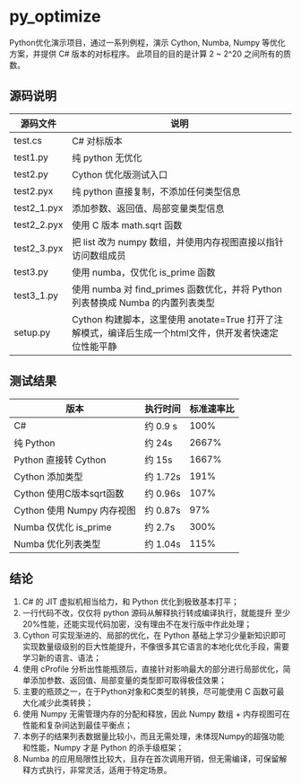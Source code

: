 # py_optimize
Python优化演示项目，通过一系列例程，演示 Cython, Numba, Numpy 等优化方案，并提供 C# 版本的对标程序。
此项目的目的是计算 2 ~ 2^20 之间所有的质数。

## 源码说明

源码文件 | 说明
---- | ----
test.cs | C# 对标版本
test1.py | 纯 python 无优化
test2.py | Cython 优化版测试入口
test2.pyx | 纯 python 直接复制，不添加任何类型信息
test2_1.pyx | 添加参数、返回值、局部变量类型信息
test2_2.pyx | 使用 C 版本 math.sqrt 函数
test2_3.pyx | 把 list 改为 numpy 数组，并使用内存视图直接以指针访问数组成员
test3.py | 使用 numba，仅优化 is_prime 函数
test3_1.py | 使用 numba 对 find_primes 函数优化，并将 Python 列表替换成 Numba 的内置列表类型
setup.py | Cython 构建脚本，这里使用 anotate=True 打开了注解模式，编译后生成一个html文件，供开发者快速定位性能平静

## 测试结果

版本 | 执行时间 | 标准速率比
---- | ----- | -----
C# | 约 0.9 s | 100%
纯 Python | 约 24s | 2667%
Python 直接转 Cython | 约 15s | 1667%
Cython 添加类型 | 约 1.72s | 191%
Cython 使用C版本sqrt函数 | 约 0.96s | 107%
Cython 使用 Numpy 内存视图 | 约 0.87s | 97%
Numba 仅优化 is_prime | 约 2.7s | 300%
Numba 优化列表类型 | 约 1.04s | 115%

## 结论
1. C# 的 JIT 虚拟机相当给力，和 Python 优化到极致基本打平；
2. 一行代码不改，仅仅将 python 源码从解释执行转成编译执行，就能提升 至少20%性能，还能实现代码加密，没有理由不在发行版中作此处理；
3. Cython 可实现渐进的、局部的优化，在 Python 基础上学习少量新知识即可实现数量级级别的巨大性能提升，不像很多其它语言的本地化优化手段，需要学习新的语言、语法；
4. 使用 cProfile 分析出性能瓶颈后，直接针对影响最大的部分进行局部优化，简单添加参数、返回值、局部变量的类型即可取得极佳效果；
5. 主要的瓶颈之一，在于Python对象和C类型的转换，尽可能使用 C 函数可最大化减少此类转换；
6. 使用 Numpy 无需管理内存的分配和释放，因此 Numpy 数组 + 内存视图可在性能和复杂间达到最佳平衡点；
7. 本例子的结果列表数据量比较小，而且无需处理，未体现Numpy的超强功能和性能，Numpy 才是 Python 的杀手级框架；
8. Numba 的应用局限性比较大，且存在首次调用开销，但无需编译，可保留解释方式执行，非常灵活，适用于特定场景。

